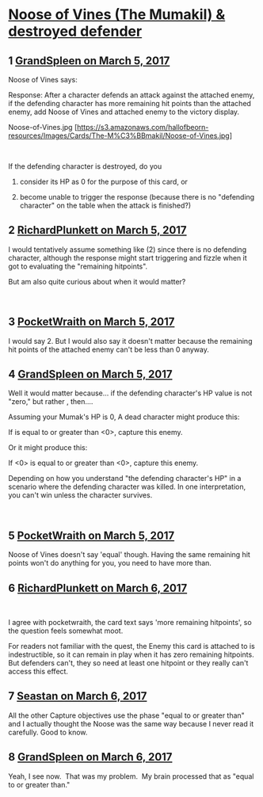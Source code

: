 # [Noose of Vines (The Mumakil) &amp; destroyed defender](https://community.fantasyflightgames.com/topic/244029-noose-of-vines-the-mumakil-destroyed-defender/)

## 1 [GrandSpleen on March 5, 2017](https://community.fantasyflightgames.com/topic/244029-noose-of-vines-the-mumakil-destroyed-defender/?do=findComment&comment=2666777)

Noose of Vines says:

Response: After a character defends an attack against the attached enemy, if the defending character has more remaining hit points than the attached enemy, add Noose of Vines and attached enemy to the victory display. 

Noose-of-Vines.jpg [https://s3.amazonaws.com/hallofbeorn-resources/Images/Cards/The-M%C3%BBmakil/Noose-of-Vines.jpg]

 

If the defending character is destroyed, do you

1) consider its HP as 0 for the purpose of this card, or

2) become unable to trigger the response (because there is no "defending character" on the table when the attack is finished?)

## 2 [RichardPlunkett on March 5, 2017](https://community.fantasyflightgames.com/topic/244029-noose-of-vines-the-mumakil-destroyed-defender/?do=findComment&comment=2666787)

I would tentatively assume something like (2) since there is no defending character, although the response might start triggering and fizzle when it got to evaluating the "remaining hitpoints".

But am also quite curious about when it would matter?

 

## 3 [PocketWraith on March 5, 2017](https://community.fantasyflightgames.com/topic/244029-noose-of-vines-the-mumakil-destroyed-defender/?do=findComment&comment=2666958)

I would say 2. But I would also say it doesn't matter because the remaining hit points of the attached enemy can't be less than 0 anyway.

## 4 [GrandSpleen on March 5, 2017](https://community.fantasyflightgames.com/topic/244029-noose-of-vines-the-mumakil-destroyed-defender/?do=findComment&comment=2667070)

Well it would matter because... if the defending character's HP value is not "zero," but rather <null value>, then....

Assuming your Mumak's HP is 0, A dead character might produce this:

If <null value> is equal to or greater than <0>, capture this enemy.

Or it might produce this:

If <0> is equal to or greater than <0>, capture this enemy.

Depending on how you understand "the defending character's HP" in a scenario where the defending character was killed. In one interpretation, you can't win unless the character survives.

 

## 5 [PocketWraith on March 5, 2017](https://community.fantasyflightgames.com/topic/244029-noose-of-vines-the-mumakil-destroyed-defender/?do=findComment&comment=2667078)

Noose of Vines doesn't say 'equal' though. Having the same remaining hit points won't do anything for you, you need to have more than.

## 6 [RichardPlunkett on March 6, 2017](https://community.fantasyflightgames.com/topic/244029-noose-of-vines-the-mumakil-destroyed-defender/?do=findComment&comment=2667433)

 

I agree with pocketwraith, the card text says 'more remaining hitpoints', so the question feels somewhat moot.

For readers not familiar with the quest, the Enemy this card is attached to is indestructible, so it can remain in play when it has zero remaining hitpoints.  But defenders can't, they so need at least one hitpoint or they really can't access this effect.

## 7 [Seastan on March 6, 2017](https://community.fantasyflightgames.com/topic/244029-noose-of-vines-the-mumakil-destroyed-defender/?do=findComment&comment=2667469)

All the other Capture objectives use the phase "equal to or greater than" and I actually thought the Noose was the same way because I never read it carefully. Good to know.

## 8 [GrandSpleen on March 6, 2017](https://community.fantasyflightgames.com/topic/244029-noose-of-vines-the-mumakil-destroyed-defender/?do=findComment&comment=2667629)

Yeah, I see now.  That was my problem.  My brain processed that as "equal to or greater than."

